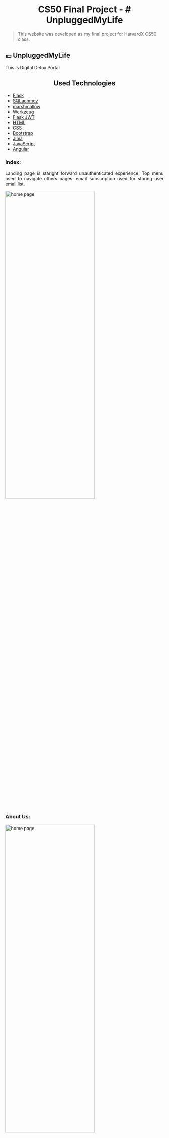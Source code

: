 <h1 style="text-align: center; font-weight: Bold">
    CS50 Final Project - # UnpluggedMyLife
</h1>

> This website was developed as my final project for HarvardX CS50 class. 

## :dollar: **UnpluggedMyLife**
This is Digital Detox Portal
<h2 align="center">Used Technologies</h2>

- [Flask](https://flask.palletsprojects.com)
- [SQLachmey](https://www.sqlalchemy.org/)
- [marshmallow](https://marshmallow.readthedocs.io/en/stable/)
- [Werkzeug](https://werkzeug.palletsprojects.com/en/1.0.x/)
- [Flask JWT](https://flask-jwt-extended.readthedocs.io/en/stable/)
- [HTML](https://html.com/)
- [CSS](https://developer.mozilla.org/pt-BR/docs/Web/CSS)
- [Bootstrap](https://getbootstrap.com/)
- [Jinja](https://jinja.palletsprojects.com/)
- [JavaScript](https://www.javascript.com/)
- [Angular](https://angular.io/)

### Index:

<div style="text-align: justify">
<p> 
Landing page is staright forward unauthenticated experience. Top menu used to navigate others pages. email subscription used for storing user email list.
<p>
<img src="https://github.com/deshdeepakyadav/UnpluggedMyLife/blob/main/project-document/homepage.jpg" width="75%" height="50%" alt="home page"/>

### About Us:

<img src="https://github.com/deshdeepakyadav/UnpluggedMyLife/blob/main/project-document/about-us.JPG" width="75%" height="50%" alt="home page"/>

### Services:

<img src="https://github.com/deshdeepakyadav/UnpluggedMyLife/blob/main/project-document/services.JPG" width="75%" height="50%" alt="home page"/>

### Experiences:

<img src="https://github.com/deshdeepakyadav/UnpluggedMyLife/blob/main/project-document/experience.JPG" width="75%" height="50%" alt="home page"/>

### Events:

<img src="https://github.com/deshdeepakyadav/UnpluggedMyLife/blob/main/project-document/event.JPG" width="75%" height="50%" alt="home page"/>

### Partners:

<img src="https://github.com/deshdeepakyadav/UnpluggedMyLife/blob/main/project-document/partners.JPG" width="75%" height="50%" alt="home page"/>

### Contact:

<img src="https://github.com/deshdeepakyadav/UnpluggedMyLife/blob/main/project-document/contact.JPG" width="75%" height="50%" alt="home page"/>

### Login:

<img src="https://github.com/deshdeepakyadav/UnpluggedMyLife/blob/main/project-document/login.JPG" width="75%" height="50%" alt="home page"/>

### Register:

<img src="https://github.com/deshdeepakyadav/UnpluggedMyLife/blob/main/project-document/register.JPG" width="75%" height="50%" alt="home page"/>

### dashboard:

<img src="https://github.com/deshdeepakyadav/UnpluggedMyLife/blob/main/project-document/dashboard.JPG" width="75%" height="50%" alt="home page"/>

<h2 align="center">Challenges and Learnings</h2>

<p>
This project was a great learning! Working part time on it for two weeks I have completed it.I went beyond and learned and implmented angular based project here. Researching for every function that I thought to implement was a learning of its own. I have learned something great for each page that I built, if not many things for page. I tried to get the project as close to deployable that I could inside the timeline that I set for myself. That challanged me to think what could go wrong and what could function better in every entry that I did.
</p>

<h2 align="center">Considerations</h2>

- Layout was based on Web and mobile.
- I had many other pages to implement, but considering the time needed to implement all, So I'm submitting it as it is. Maybe in the future I can get it to deploy stage.

<h2 align="center">How to Use</h2>

   ```
   - Clone this repository:
   $ git clone https://github.com/deshdeepakyadav/UnpluggedMyLife.git

   - Navigate to frontend repository and install requirements:
   $ npm install
   
   - Navigate to RESTFull APIs repository and install requirements:
   $ pip install -r requirements.txt

   - Execute Front End application:
   $ ng serve
   
   - Execute API application:
   $ flask run

   ```

Thank you for reading!
